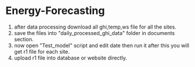 # Energy-Forecasting
1. after data processing download all ghi,temp,ws file for all the sites.
2. save the files into "daily_processed_ghi_data" folder in documents section.
3. now open "Test_model" script and edit date then run it after this you will get r1 file for each site.
4. upload r1 file into database or website directly.
